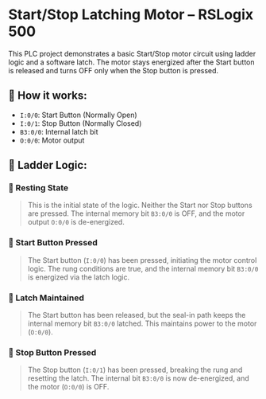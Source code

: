 # Start/Stop Latching Motor – RSLogix 500

This PLC project demonstrates a basic Start/Stop motor circuit using ladder logic and a software latch. The motor stays energized after the Start button is released and turns OFF only when the Stop button is pressed.

## 🧠 How it works:
- `I:0/0`: Start Button (Normally Open)
- `I:0/1`: Stop Button (Normally Closed)
- `B3:0/0`: Internal latch bit
- `O:0/0`: Motor output

## 🔧 Ladder Logic:

### 📸 Resting State
> This is the initial state of the logic. Neither the Start nor Stop buttons are pressed. The internal memory bit `B3:0/0` is OFF, and the motor output `O:0/0` is de-energized.

### 📸 Start Button Pressed
> The Start button (`I:0/0`) has been pressed, initiating the motor control logic. The rung conditions are true, and the internal memory bit `B3:0/0` is energized via the latch logic.

### 📸 Latch Maintained
> The Start button has been released, but the seal-in path keeps the internal memory bit `B3:0/0` latched. This maintains power to the motor (`O:0/0`).

### 📸 Stop Button Pressed
> The Stop button (`I:0/1`) has been pressed, breaking the rung and resetting the latch. The internal bit `B3:0/0` is now de-energized, and the motor (`O:0/0`) is OFF.

